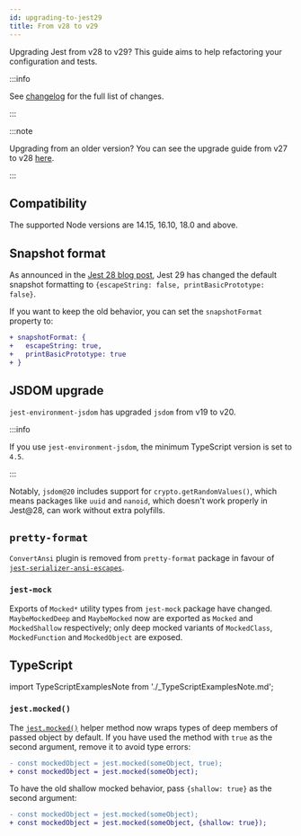 ```yaml
---
id: upgrading-to-jest29
title: From v28 to v29
---
```


Upgrading Jest from v28 to v29? This guide aims to help refactoring your configuration and tests.

:::info

See [changelog](https://github.com/jestjs/jest/blob/main/CHANGELOG.md#2900) for the full list of changes.

:::

:::note

Upgrading from an older version? You can see the upgrade guide from v27 to v28 [here](/docs/28.x/upgrading-to-jest28).

:::

## Compatibility

The supported Node versions are 14.15, 16.10, 18.0 and above.

## Snapshot format

As announced in the [Jest 28 blog post](/blog/2022/04/25/jest-28#future), Jest 29 has changed the default snapshot formatting to `{escapeString: false, printBasicPrototype: false}`.

If you want to keep the old behavior, you can set the `snapshotFormat` property to:

```diff
+ snapshotFormat: {
+   escapeString: true,
+   printBasicPrototype: true
+ }
```

## JSDOM upgrade

`jest-environment-jsdom` has upgraded `jsdom` from v19 to v20.

:::info

If you use `jest-environment-jsdom`, the minimum TypeScript version is set to `4.5`.

:::

Notably, `jsdom@20` includes support for `crypto.getRandomValues()`, which means packages like `uuid` and `nanoid`, which doesn't work properly in Jest@28, can work without extra polyfills.

## `pretty-format`

`ConvertAnsi` plugin is removed from `pretty-format` package in favour of [`jest-serializer-ansi-escapes`](https://github.com/mrazauskas/jest-serializer-ansi-escapes).

### `jest-mock`

Exports of `Mocked*` utility types from `jest-mock` package have changed. `MaybeMockedDeep` and `MaybeMocked` now are exported as `Mocked` and `MockedShallow` respectively; only deep mocked variants of `MockedClass`, `MockedFunction` and `MockedObject` are exposed.

## TypeScript

import TypeScriptExamplesNote from './\_TypeScriptExamplesNote.md';

<TypeScriptExamplesNote />

### `jest.mocked()`

The [`jest.mocked()`](MockFunctionAPI.md#jestmockedsource-options) helper method now wraps types of deep members of passed object by default. If you have used the method with `true` as the second argument, remove it to avoid type errors:

```diff
- const mockedObject = jest.mocked(someObject, true);
+ const mockedObject = jest.mocked(someObject);
```

To have the old shallow mocked behavior, pass `{shallow: true}` as the second argument:

```diff
- const mockedObject = jest.mocked(someObject);
+ const mockedObject = jest.mocked(someObject, {shallow: true});
```
